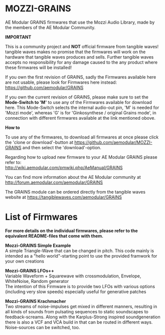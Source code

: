 # MOZZI-GRAINS
AE Modular GRAINS firmwares that use the Mozzi Audio Library, made by the members of the AE Modular Community. 

__IMPORTANT__ 

This is a community project and __NOT__ official firmware from tangible waves! tangible waves makes no promise that the firmwares will work on the hardware that tangible waves produces and sells. Further tangible waves accepts no responsibility for any damage caused to the any product where these firmwares will be installed!

If you own the first revision of GRAINS, sadly the Firmwares available here are not usable, please look for Firmwares here instead: https://github.com/aemodular/GRAINS

If you own the current revision of GRAINS, please make sure to set the __Mode-Switch to 'M'__ to use any of the Firmwares available for download here. This Mode-Switch selects the internal audio-out pin, 'M' is needed for 'Mozzi mode', whereas 'G' is for 'Ginkosynthese / original Grains mode', in connection with different firmwares available at the link mentioned obove.

__How to__

To use any of the firmwares, to download all firmwares at once please click the 'clone or download'-button at https://github.com/aemodular/MOZZI-GRAINS and then select the 'download'-option.  

Regarding how to upload new firmware to your AE Modular GRAINS please refer to:    
http://wiki.aemodular.com/pmwiki.php/AeManual/GRAINS

You can find more information about the AE Modular community at http://forum.aemodular.com/aemodular/GRAINS

The GRAINS module can be ordered directly from the tangible waves website at https://tangiblewaves.com/aemodular/GRAINS

List of Firmwares
==================
__For more details on the individual firmwares, please refer to the equivalent README-files that come with them.__

__Mozzi-GRAINS Simple Example__                                                               
A simple Triangle-Wave that can be changed in pitch. This code mainly is intended as a "hello world"-starting point to use the provided framwork for your own creations  

__Mozzi-GRAINS LFOs++__  
Variable Waveform + Squarewave with crossmodulation, Envelope, WhiteNoise, Random generator  
The intention of this Firmware is to provide two LFOs with various options (including very slow speeds) especially useful for generative patches

__Mozzi-GRAINS Krachmacher__  
Two streams of noise-impulses get mixed in different manners, resulting in all kinds of sounds from pulsating sequences to static soundscapes to feedback-screams.
Along with the Karplus-Strong inspired soundgeneration there is also a VCF and VCA build in that can be routed in different ways. Noise-sources can be switched, too.
